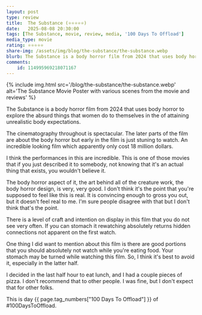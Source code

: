 ```yaml
---
layout: post
type: review
title:  The Substance (⭐⭐⭐⭐⭐)
date:   2025-08-08 20:30:00
tags: [The Substance, movie, review, media, '100 Days To Offload']
media_type: movie
rating: ⭐⭐⭐⭐⭐
share-img: /assets/img/blog/the-substance/the-substance.webp
blurb: The Substance is a body horror film from 2024 that uses body horror to explore the absurd things that women do to themselves in the of attaining unrealistic body expectations. 
comments: 
    id: 114995969218071167
---
```


{% include img.html src='/blog/the-substance/the-substance.webp' alt='The Substance Movie Poster with various scenes from the movie and reviews' %}

The Substance is a body horror film from 2024 that uses body horror to explore the absurd things that women do to themselves in the of attaining unrealistic body expectations. 

The cinematography throughout is spectacular. The later parts of the film are about the body horror but early in the film is just stuning to watch. An incredible looking film which apparently only cost 18 million dollars. 

I think the performances in this are incredible. This is one of those movies that if you just described it to somebody, not knowing that it's an actual thing that exists, you wouldn't believe it.

The body horror aspect of it, the art behind all of the creature work, the body horror design, is very, very good. I don't think it's the point that you're supposed to feel like this is real. It is convincing enough to gross you out, but it doesn't feel real to me. I'm sure people disagree with that but I don't think that's the point. 

There is a level of craft and intention on display in this film that you do not see very often. If you can stomach it rewatching absolutely returns hidden connections not apparent on the first watch.

One thing I did want to mention about this film is there are good portions that you should absolutely not watch while you're eating food. Your stomach may be turned while watching this film. So, I think it's best to avoid it, especially in the latter half.

 I decided in the last half hour to eat lunch, and I had a couple pieces of pizza. I don't recommend that to other people. I was fine, but I don't expect that for other folks.

This is day {{ page.tag_numbers["100 Days To Offload"] }}  of #100DaysToOffload.
            